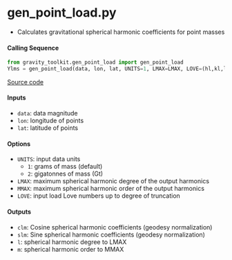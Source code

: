 gen_point_load.py
=================

- Calculates gravitational spherical harmonic coefficients for point masses

#### Calling Sequence
```python
from gravity_toolkit.gen_point_load import gen_point_load
Ylms = gen_point_load(data, lon, lat, UNITS=1, LMAX=LMAX, LOVE=(hl,kl,ll))
```
[Source code](https://github.com/tsutterley/read-GRACE-harmonics/blob/main/gravity_toolkit/gen_point_load.py)

#### Inputs
- `data`: data magnitude
- `lon`: longitude of points
- `lat`: latitude of points

#### Options
- `UNITS`: input data units
   * `1`: grams of mass (default)
   * `2`: gigatonnes of mass (Gt)
- `LMAX`:  maximum spherical harmonic degree of the output harmonics
- `MMAX`: maximum spherical harmonic order of the output harmonics
- `LOVE`: input load Love numbers up to degree of truncation

#### Outputs
- `clm`: Cosine spherical harmonic coefficients (geodesy normalization)
- `slm`: Sine spherical harmonic coefficients (geodesy normalization)
- `l`: spherical harmonic degree to LMAX
- `m`: spherical harmonic order to MMAX
